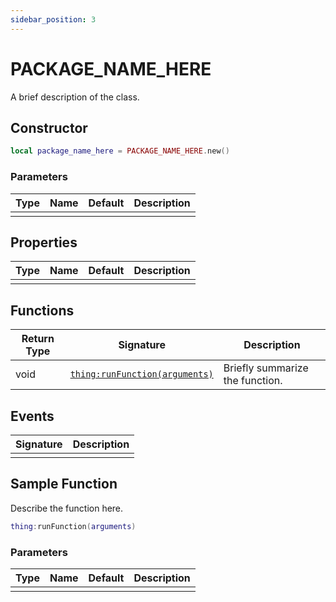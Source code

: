 ```yaml
---
sidebar_position: 3
---
```


# PACKAGE_NAME_HERE

A brief description of the class.

## Constructor

```lua
local package_name_here = PACKAGE_NAME_HERE.new()
```

### Parameters

|Type|Name|Default|Description|
|-|-|-|-|
|||||

## Properties

|Type|Name|Default|Description|
|-|-|-|-|
|||||

## Functions

|Return Type|Signature|Description|
|-|-|-|
|void|[`thing:runFunction(arguments)`](#sample-function)|Briefly summarize the function.|

## Events

|Signature|Description|
|-|-|
|||

## Sample Function

Describe the function here.

```lua
thing:runFunction(arguments)
```

### Parameters

|Type|Name|Default|Description|
|-|-|-|-|
|||||
